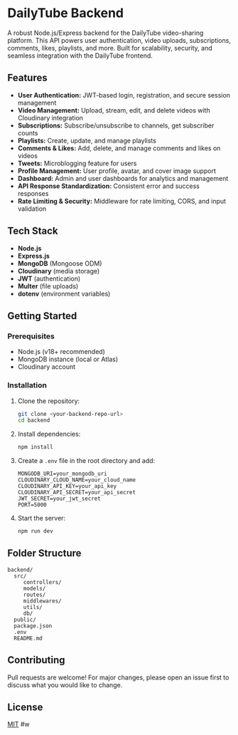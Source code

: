 # DailyTube Backend

A robust Node.js/Express backend for the DailyTube video-sharing platform. This API powers user authentication, video uploads, subscriptions, comments, likes, playlists, and more. Built for scalability, security, and seamless integration with the DailyTube frontend.

## Features
- **User Authentication:** JWT-based login, registration, and secure session management
- **Video Management:** Upload, stream, edit, and delete videos with Cloudinary integration
- **Subscriptions:** Subscribe/unsubscribe to channels, get subscriber counts
- **Playlists:** Create, update, and manage playlists
- **Comments & Likes:** Add, delete, and manage comments and likes on videos
- **Tweets:** Microblogging feature for users
- **Profile Management:** User profile, avatar, and cover image support
- **Dashboard:** Admin and user dashboards for analytics and management
- **API Response Standardization:** Consistent error and success responses
- **Rate Limiting & Security:** Middleware for rate limiting, CORS, and input validation

## Tech Stack
- **Node.js**
- **Express.js**
- **MongoDB** (Mongoose ODM)
- **Cloudinary** (media storage)
- **JWT** (authentication)
- **Multer** (file uploads)
- **dotenv** (environment variables)

## Getting Started

### Prerequisites
- Node.js (v18+ recommended)
- MongoDB instance (local or Atlas)
- Cloudinary account

### Installation
1. Clone the repository:
	```bash
	git clone <your-backend-repo-url>
	cd backend
	```
2. Install dependencies:
	```bash
	npm install
	```
3. Create a `.env` file in the root directory and add:
	```env
	MONGODB_URI=your_mongodb_uri
	CLOUDINARY_CLOUD_NAME=your_cloud_name
	CLOUDINARY_API_KEY=your_api_key
	CLOUDINARY_API_SECRET=your_api_secret
	JWT_SECRET=your_jwt_secret
	PORT=5000
	```
4. Start the server:
	```bash
	npm run dev
	```
## Folder Structure
```
backend/
  src/
	 controllers/
	 models/
	 routes/
	 middlewares/
	 utils/
	 db/
  public/
  package.json
  .env
  README.md
```

## Contributing
Pull requests are welcome! For major changes, please open an issue first to discuss what you would like to change.

## License
[MIT](LICENSE)
#w